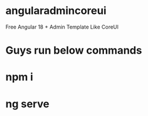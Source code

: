 # angularadmincoreui
Free Angular 18 + Admin Template Like CoreUI<br>

# Guys run below commands


# npm i

# ng serve


